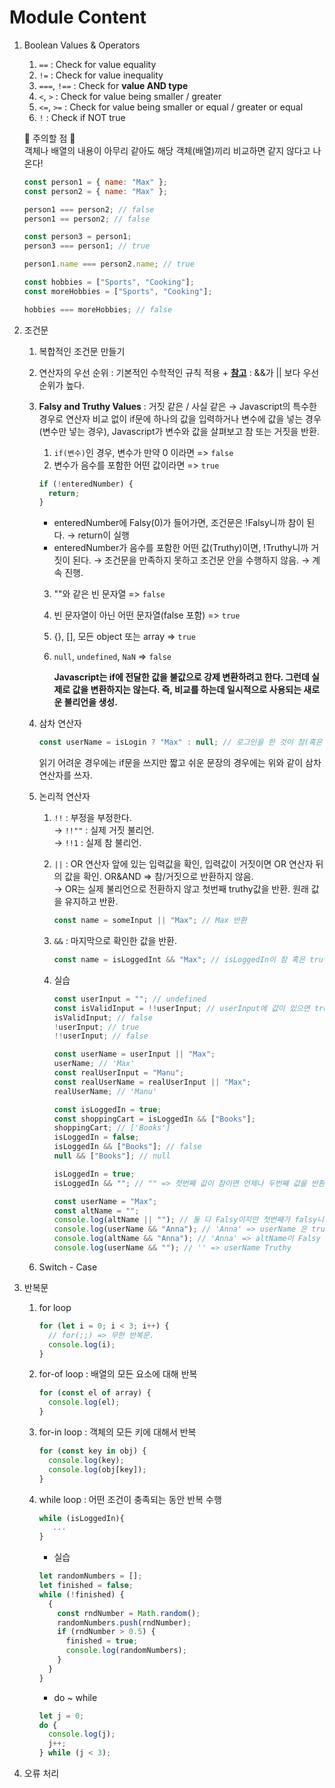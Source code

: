 # Module Content

1. Boolean Values & Operators

   1. `==` : Check for value equality
   2. `!=` : Check for value inequality
   3. `===`, `!==` : Check for **value AND type**
   4. `<`, `>` : Check for value being smaller / greater
   5. `<=`, `>=` : Check for value being smaller or equal / greater or equal
   6. `!` : Check if NOT true

   🚨 주의할 점 🚨<br>
   객체나 배열의 내용이 아무리 같아도 해당 객체(배열)끼리 비교하면 같지 않다고 나온다!

   ```javascript
   const person1 = { name: "Max" };
   const person2 = { name: "Max" };

   person1 === person2; // false
   person1 == person2; // false

   const person3 = person1;
   person3 === person1; // true

   person1.name === person2.name; // true
   ```

   ```javascript
   const hobbies = ["Sports", "Cooking"];
   const moreHobbies = ["Sports", "Cooking"];

   hobbies === moreHobbies; // false
   ```

2. 조건문

   1. 복합적인 조건문 만들기
   2. 연산자의 우선 순위 : 기본적인 수학적인 규칙 적용 + **[참고](https://developer.mozilla.org/ko/docs/Web/JavaScript/Reference/Operators/Operator_precedence)** : &&가 || 보다 우선순위가 높다.
   3. **Falsy and Truthy Values** : 거짓 같은 / 사실 같은 &rarr; Javascript의 특수한 경우로 연산자 비교 없이 if문에 하나의 값을 입력하거나 변수에 값을 넣는 경우(변수만 넣는 경우), Javascript가 변수와 값을 살펴보고 참 또는 거짓을 반환.

      1. `if(변수)`인 경우, 변수가 만약 0 이라면 => `false`
      2. 변수가 음수를 포함한 어떤 값이라면 => `true`

      ```javascript
      if (!enteredNumber) {
        return;
      }
      ```

      - enteredNumber에 Falsy(0)가 들어가면, 조건문은 !Falsy니까 참이 된다. &rarr; return이 실행
      - enteredNumber가 음수를 포함한 어떤 값(Truthy)이면, !Truthy니까 거짓이 된다. &rarr; 조건문을 만족하지 못하고 조건문 안을 수행하지 않음. &rarr; 계속 진행.

      3. ""와 같은 빈 문자열 => `false`
      4. 빈 문자열이 아닌 어떤 문자열(false 포함) => `true`
      5. {}, [], 모든 object 또는 array => `true`
      6. `null`, `undefined`, `NaN` => `false`

         **Javascript는 if에 전달한 값을 불값으로 강제 변환하려고 한다. 그런데 실제로 값을 변환하지는 않는다. 즉, 비교를 하는데 일시적으로 사용되는 새로운 불리언을 생성.**

   4. 삼차 연산자

      ```javascript
      const userName = isLogin ? "Max" : null; // 로그인을 한 것이 참(혹은 truthy) -> Max. 거짓(falsy)이면 null.
      ```

      읽기 어려운 경우에는 if문을 쓰지만 짧고 쉬운 문장의 경우에는 위와 같이 삼차 연산자를 쓰자.

   5. 논리적 연산자

      1. `!!` : 부정을 부정한다. <br>
         &rarr; `!!""` : 실제 거짓 불리언.<br>
         &rarr; `!!1` : 실제 참 불리언.
      2. `||` : OR 연산자 앞에 있는 입력값을 확인, 입력값이 거짓이면 OR 연산자 뒤의 값을 확인. OR&AND => 참/거짓으로 반환하지 않음. <br>
         &rarr; OR는 실제 불리언으로 전환하지 않고 첫번째 truthy값을 반환. 원래 값을 유지하고 반환.
         ```javascript
         const name = someInput || "Max"; // Max 반환
         ```
      3. `&&` : 마지막으로 확인한 값을 반환.

         ```javascript
         const name = isLoggedInt && "Max"; // isLoggedIn이 참 혹은 truthy인 경우 마지막으로 확인한 값을 반환 -> Max 반환.
         ```

      4. 실습

         ```javascript
         const userInput = ""; // undefined
         const isValidInput = !!userInput; // userInput에 값이 있으면 true, 그렇지 않으면 false 반환
         isValidInput; // false
         !userInput; // true
         !!userInput; // false

         const userName = userInput || "Max";
         userName; // 'Max'
         const realUserInput = "Manu";
         const realUserName = realUserInput || "Max";
         realUserName; // 'Manu'

         const isLoggedIn = true;
         const shoppingCart = isLoggedIn && ["Books"];
         shoppingCart; // ['Books']
         isLoggedIn = false;
         isLoggedIn && ["Books"]; // false
         null && ["Books"]; // null

         isLoggedIn = true;
         isLoggedIn && ""; // "" => 첫번째 값이 참이면 언제나 두번째 값을 반환. 첫번째 값이 거짓이면 언제나 첫번째 값을 반환.

         const userName = "Max";
         const altName = "";
         console.log(altName || ""); // 둘 다 Falsy이지만 첫번째가 falsy니까 두번째 반환 -> '' 출력
         console.log(userName && "Anna"); // 'Anna' => userName 은 truthy니까
         console.log(altName && "Anna"); // 'Anna' => altName이 Falsy
         console.log(userName && ""); // '' => userName Truthy
         ```

   6. Switch - Case

3. 반복문

   1. for loop
      ```javascript
      for (let i = 0; i < 3; i++) {
        // for(;;) => 무한 반복문.
        console.log(i);
      }
      ```
   2. for-of loop : 배열의 모든 요소에 대해 반복
      ```javascript
      for (const el of array) {
        console.log(el);
      }
      ```
   3. for-in loop : 객체의 모든 키에 대해서 반복
      ```javascript
      for (const key in obj) {
        console.log(key);
        console.log(obj[key]);
      }
      ```
   4. while loop : 어떤 조건이 충족되는 동안 반복 수행

      ```javascript
      while (isLoggedIn){
         ...
      }
      ```

      - 실습

      ```javascript
      let randomNumbers = [];
      let finished = false;
      while (!finished) {
        {
          const rndNumber = Math.random();
          randomNumbers.push(rndNumber);
          if (rndNumber > 0.5) {
            finished = true;
            console.log(randomNumbers);
          }
        }
      }
      ```

      - do ~ while

      ```javascript
      let j = 0;
      do {
        console.log(j);
        j++;
      } while (j < 3);
      ```

4. 오류 처리

